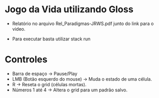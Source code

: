 # Jogo da Vida utilizando Gloss

- Relatório no arquivo Rel_Paradigmas-JRWS.pdf junto do link para o video.

- Para executar basta utilizar stack run

# Controles

- Barra de espaço             -> Pause/Play
- LMB (Botão esquerdo do mouse) -> Muda o estado de uma célula.
- R                             -> Reseta o grid (células mortas). 
- Números 1 até 4               -> Altera o grid para um padrão salvo. 
